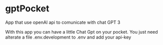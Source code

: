 # gptPocket
 App that use openAI api to comunicate with chat GPT 3
 
 With this app you can have a little Chat Gpt on your pocket.
You just need alterate a file .env.development to .env and add your api-key
